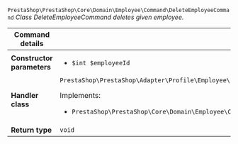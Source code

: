 `PrestaShop\PrestaShop\Core\Domain\Employee\Command\DeleteEmployeeCommand`
_Class DeleteEmployeeCommand deletes given employee._

| Command details            |    |
| -------------------------- | -- |
| **Constructor parameters** | <ul> <li>`$int $employeeId`</li> </ul> |
| **Handler class**          | `PrestaShop\PrestaShop\Adapter\Profile\Employee\CommandHandler\DeleteEmployeeHandler`  <p> Implements: </p> <ul>  <li>`PrestaShop\PrestaShop\Core\Domain\Employee\CommandHandler\DeleteEmployeeHandlerInterface`</li>  |
| **Return type** |  `void`  |
